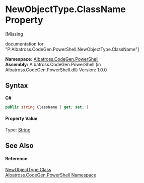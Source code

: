 # NewObjectType.ClassName Property 
 

\[Missing <summary> documentation for "P:Albatross.CodeGen.PowerShell.NewObjectType.ClassName"\]

**Namespace:**&nbsp;<a href="73820E42">Albatross.CodeGen.PowerShell</a><br />**Assembly:**&nbsp;Albatross.CodeGen.PowerShell (in Albatross.CodeGen.PowerShell.dll) Version: 1.0.0

## Syntax

**C#**<br />
``` C#
public string ClassName { get; set; }
```


#### Property Value
Type: <a href="http://msdn2.microsoft.com/en-us/library/s1wwdcbf" target="_blank">String</a>

## See Also


#### Reference
<a href="64D0C3D1">NewObjectType Class</a><br /><a href="73820E42">Albatross.CodeGen.PowerShell Namespace</a><br />